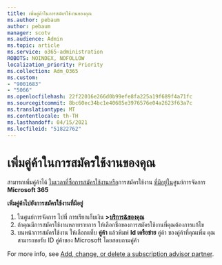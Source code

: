 ```yaml
---
title: เพิ่มคู่ค้าในการสมัครใช้งานของคุณ
ms.author: pebaum
author: pebaum
manager: scotv
ms.audience: Admin
ms.topic: article
ms.service: o365-administration
ROBOTS: NOINDEX, NOFOLLOW
localization_priority: Priority
ms.collection: Adm_O365
ms.custom:
- "9001683"
- "5066"
ms.openlocfilehash: 22f22016e266d0b99efe8fa225a19f689f4a71fc
ms.sourcegitcommit: 8bc60ec34bc1e40685e3976576e04a2623f63a7c
ms.translationtype: MT
ms.contentlocale: th-TH
ms.lasthandoff: 04/15/2021
ms.locfileid: "51822762"
---
```

# <a name="add-a-partner-to-your-subscription"></a>เพิ่มคู่ค้าในการสมัครใช้งานของคุณ

สามารถเพิ่มคู่ค้าได้ [ในเวลาที่ซื้อการสมัครใช้งานหรือ](https://docs.microsoft.com/microsoft-365/admin/misc/add-partner?view=o365-worldwide#add-a-partner-at-the-time-of-purchase)การสมัครใช้งาน [ที่มีอยู่ใน](https://docs.microsoft.com/microsoft-365/admin/misc/add-partner?view=o365-worldwide#add-a-partner-to-an-existing-subscription)ศูนย์การจัดการ **Microsoft 365**

**เพิ่มคู่ค้าไปยังการสมัครใช้งานที่มีอยู่**

1. ในศูนย์การจัดการ ไปที่ การเรียกเก็บเงิน **>[บริการ&ของคุณ](https://go.microsoft.com/fwlink/p/?linkid=842054)** 
2. ถ้าคุณมีการสมัครใช้งานหลายรายการ ให้เลือกชื่อของการสมัครใช้งานที่คุณต้องการแก้ไข 
3. บนหน้าการสมัครใช้งาน ให้เลือกแท็บ **คู่ค้า** แล้วพิมพ์ **Id เครือข่าย** คู่ค้า ของคู่ค้าที่คุณเพิ่ม คุณสามารถขอรับ ID คู่ค้าของ Microsoft โดยสอบถามคู่ค้า 

For more info, see [Add, change, or delete a subscription advisor partner](https://docs.microsoft.com/microsoft-365/admin/misc/add-partner). 
